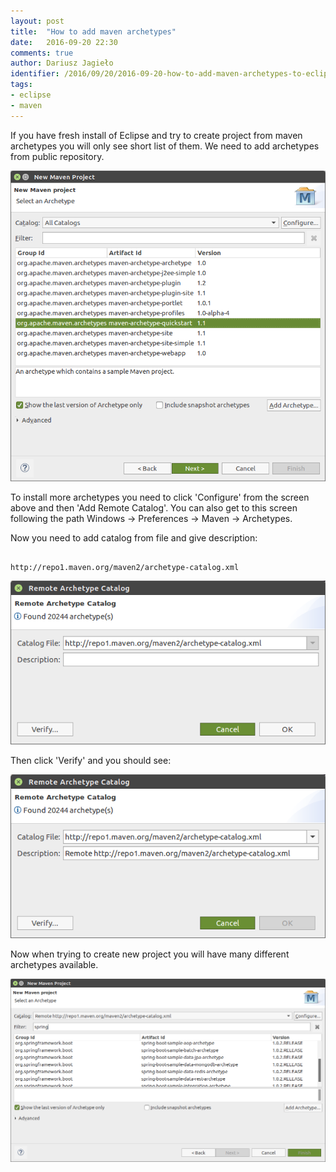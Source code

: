 ```yaml
---
layout: post
title:  "How to add maven archetypes"
date:   2016-09-20 22:30
comments: true
author: Dariusz Jagieło
identifier: /2016/09/20/2016-09-20-how-to-add-maven-archetypes-to-eclipse.html"
tags:
- eclipse
- maven
---
```


If you have fresh install of Eclipse and try to create project from maven archetypes you will only see short list of them. We need to add archetypes from public repository.

<!-- more -->

<div>
<center>
	<a class="fancybox" rel="group" href="/images/posts/20_09_2016/1.png"><img class="fb20" src="/images/posts/20_09_2016/1.png" alt="" /></a>
</center>
</div>

To install more archetypes you need to click 'Configure' from the screen above
and then 'Add Remote Catalog'. You can also get to this screen following the path
Windows -> Preferences -> Maven -> Archetypes.

Now you need to add catalog from file and give description:

<pre><code class="bash">
http://repo1.maven.org/maven2/archetype-catalog.xml
</code></pre>

<div>
<center>
	<a class="fancybox" rel="group" href="/images/posts/20_09_2016/2.png"><img class="fb20" src="/images/posts/20_09_2016/2.png" alt="" /></a>
</center>
</div>


Then click 'Verify' and you should see:

<div>
<center>
	<a class="fancybox" rel="group" href="/images/posts/20_09_2016/4.png"><img class="fb20" src="/images/posts/20_09_2016/4.png" alt="" /></a>
</center>
</div>


Now when trying to create new project you will have many different archetypes available.

<div>
<center>
	<a class="fancybox" rel="group" href="/images/posts/20_09_2016/3.png"><img class="fb20" src="/images/posts/20_09_2016/3.png" alt="" /></a>
</center>
</div>
